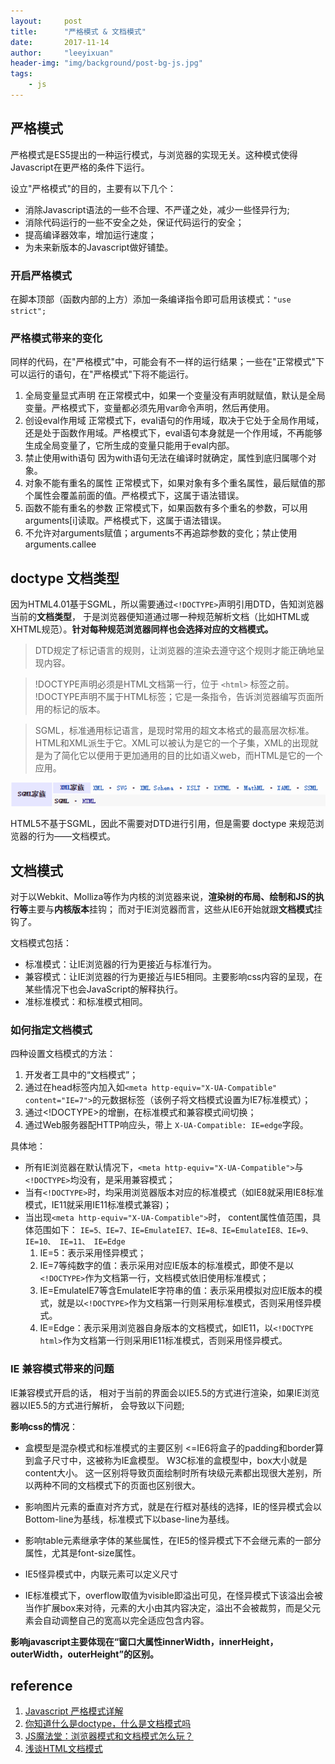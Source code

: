 ```yaml
---
layout:     post
title:      "严格模式 & 文档模式"
date:       2017-11-14
author:     "leeyixuan"
header-img: "img/background/post-bg-js.jpg"
tags:
    - js
---
```



## 严格模式



严格模式是ES5提出的一种运行模式，与浏览器的实现无关。这种模式使得Javascript在更严格的条件下运行。

设立"严格模式"的目的，主要有以下几个：
- 消除Javascript语法的一些不合理、不严谨之处，减少一些怪异行为;
- 消除代码运行的一些不安全之处，保证代码运行的安全；
- 提高编译器效率，增加运行速度；
- 为未来新版本的Javascript做好铺垫。


### 开启严格模式
在脚本顶部（函数内部的上方）添加一条编译指令即可启用该模式：`"use strict";`

### 严格模式带来的变化
同样的代码，在"严格模式"中，可能会有不一样的运行结果；一些在"正常模式"下可以运行的语句，在"严格模式"下将不能运行。
1. 全局变量显式声明
在正常模式中，如果一个变量没有声明就赋值，默认是全局变量。严格模式下，变量都必须先用var命令声明，然后再使用。
2. 创设eval作用域
正常模式下，eval语句的作用域，取决于它处于全局作用域，还是处于函数作用域。严格模式下，eval语句本身就是一个作用域，不再能够生成全局变量了，它所生成的变量只能用于eval内部。
3. 禁止使用with语句
因为with语句无法在编译时就确定，属性到底归属哪个对象。
4. 对象不能有重名的属性
正常模式下，如果对象有多个重名属性，最后赋值的那个属性会覆盖前面的值。严格模式下，这属于语法错误。
5. 函数不能有重名的参数
正常模式下，如果函数有多个重名的参数，可以用arguments[i]读取。严格模式下，这属于语法错误。
6. 不允许对arguments赋值；arguments不再追踪参数的变化；禁止使用arguments.callee


## doctype 文档类型
因为HTML4.01基于SGML，所以需要通过`<!DOCTYPE>`声明引用DTD，告知浏览器当前的**文档类型**， 于是浏览器便知道通过哪一种规范解析文档（比如HTML或XHTML规范）。**针对每种规范浏览器同样也会选择对应的文档模式。**
>DTD规定了标记语言的规则，让浏览器的渲染去遵守这个规则才能正确地呈现内容。

>!DOCTYPE声明必须是HTML文档第一行，位于 `<html>` 标签之前。
>!DOCTYPE声明不属于HTML标签；它是一条指令，告诉浏览器编写页面所用的标记的版本。

>SGML，标准通用标记语言，是现时常用的超文本格式的最高层次标准。HTML和XML派生于它。XML可以被认为是它的一个子集，XML的出现就是为了简化它以便用于更加通用的目的比如语义web，而HTML是它的一个应用。

![](https://www.github.com/CoolRabbit520/photos/raw/master/小书匠/1534489731284.png)


HTML5不基于SGML，因此不需要对DTD进行引用，但是需要 doctype 来规范浏览器的行为——文档模式。




## 文档模式

对于以Webkit、Molliza等作为内核的浏览器来说，**渲染树的布局、绘制和JS的执行等**主要与**内核版本**挂钩；
而对于IE浏览器而言，这些从IE6开始就跟**文档模式**挂钩了。

文档模式包括：
- 标准模式：让IE浏览器的行为更接近与标准行为。
- 兼容模式：让IE浏览器的行为更接近与IE5相同。主要影响css内容的呈现，在某些情况下也会JavaScript的解释执行。
- 准标准模式：和标准模式相同。

### 如何指定文档模式
四种设置文档模式的方法：
1. 开发者工具中的“文档模式”；
2. 通过在head标签内加入如`<meta http-equiv="X-UA-Compatible" content="IE=7">`的元数据标签（该例子将文档模式设置为IE7标准模式）；
3. 通过<!DOCTYPE>的增删，在标准模式和兼容模式间切换；
4. 通过Web服务器配HTTP响应头，带上 `X-UA-Compatible: IE=edge`字段。

具体地：
 - 所有IE浏览器在默认情况下，`<meta http-equiv="X-UA-Compatible">`与`<!DOCTYPE>`均没有，是采用兼容模式；
 - 当有`<!DOCTYPE>`时，均采用浏览器版本对应的标准模式（如IE8就采用IE8标准模式，IE11就采用IE11标准模式兼容)；
- 当出现`<meta http-equiv="X-UA-Compatible">`时，
content属性值范围，具体范围如下：
`IE=5、IE=7、IE=EmulateIE7、IE=8、IE=EmulateIE8、IE=9、IE=10、 IE=11、 IE=Edge `
	1. IE=5：表示采用怪异模式；
	2. IE=7等纯数字的值：表示采用对应IE版本的标准模式，即使不是以`<!DOCTYPE>`作为文档第一行，文档模式依旧使用标准模式；
	3. IE=EmulateIE7等含EmulateIE字符串的值：表示采用模拟对应IE版本的模式，就是以`<!DOCTYPE>`作为文档第一行则采用标准模式，否则采用怪异模式。
	4. IE=Edge：表示采用浏览器自身版本的文档模式，如IE11，以`<!DOCTYPE html>`作为文档第一行则采用IE11标准模式，否则采用怪异模式。


### IE 兼容模式带来的问题
IE兼容模式开启的话， 相对于当前的界面会以IE5.5的方式进行渲染，如果IE浏览器以IE5.5的方式进行解析， 会导致以下问题;

**影响css的情况**：

- 盒模型是混杂模式和标准模式的主要区别
<=IE6将盒子的padding和border算到盒子尺寸中，这被称为IE盒模型。
W3C标准的盒模型中，box大小就是content大小。
这一区别将导致页面绘制时所有块级元素都出现很大差别，所以两种不同的文档模式下的页面也区别很大。

- 影响图片元素的垂直对齐方式，就是在行框对基线的选择，IE的怪异模式会以Bottom-line为基线，标准模式下以base-line为基线。

- 影响table元素继承字体的某些属性，在IE5的怪异模式下不会继元素的一部分属性，尤其是font-size属性。

- IE5怪异模式中，内联元素可以定义尺寸

- IE标准模式下，overflow取值为visible即溢出可见，在怪异模式下该溢出会被当作扩展box来对待，元素的大小由其内容决定，溢出不会被裁剪，而是父元素会自动调整自己的宽高以完全适应包含内容。

**影响javascript主要体现在“窗口大属性innerWidth，innerHeight，outerWidth，outerHeight”的区别。**

## reference
1. [Javascript 严格模式详解](http://www.ruanyifeng.com/blog/2013/01/javascript_strict_mode.html)
2. [你知道什么是doctype，什么是文档模式吗 ](http://frontenddev.org/link/do-you-know-what-a-doctype-what-document-model-is.html)
3. [JS魔法堂：浏览器模式和文档模式怎么玩？ ](https://www.cnblogs.com/fsjohnhuang/p/3817418.html)
4. [浅谈HTML文档模式](https://www.cnblogs.com/venoral/p/5317824.html)
